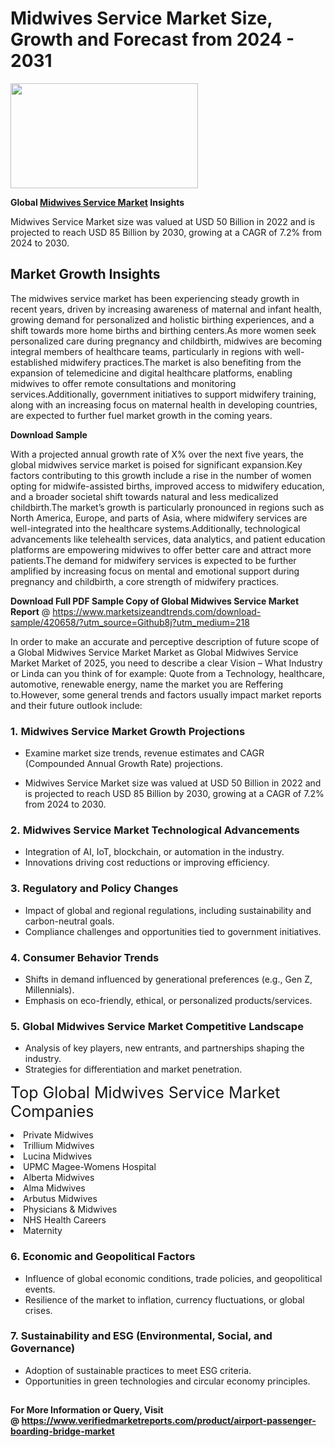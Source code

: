 <H1>Midwives Service Market Size, Growth and Forecast from 2024 - 2031</H1><img class="aligncenter size-medium wp-image-584254" src="https://thirdeyenews.in/wp-content/uploads/2024/09/Global-Market-Research-300x168.jpeg" alt="" width="300" height="168" /><p><strong>Global&nbsp;<a href="https://www.marketsizeandtrends.com/download-sample/420658/?utm_source=Github8j?utm_medium=218">Midwives Service Market</a> Insights</strong></p><p>Midwives Service Market size was valued at USD 50 Billion in 2022 and is projected to reach USD 85 Billion by 2030, growing at a CAGR of 7.2% from 2024 to 2030.</p><p><h2>Market Growth Insights</h2> <p>The midwives service market has been experiencing steady growth in recent years, driven by increasing awareness of maternal and infant health, growing demand for personalized and holistic birthing experiences, and a shift towards more home births and birthing centers.As more women seek personalized care during pregnancy and childbirth, midwives are becoming integral members of healthcare teams, particularly in regions with well-established midwifery practices.The market is also benefiting from the expansion of telemedicine and digital healthcare platforms, enabling midwives to offer remote consultations and monitoring services.Additionally, government initiatives to support midwifery training, along with an increasing focus on maternal health in developing countries, are expected to further fuel market growth in the coming years.</p> <p><strong>Download Sample</strong></p> <p>With a projected annual growth rate of X% over the next five years, the global midwives service market is poised for significant expansion.Key factors contributing to this growth include a rise in the number of women opting for midwife-assisted births, improved access to midwifery education, and a broader societal shift towards natural and less medicalized childbirth.The market’s growth is particularly pronounced in regions such as North America, Europe, and parts of Asia, where midwifery services are well-integrated into the healthcare systems.Additionally, technological advancements like telehealth services, data analytics, and patient education platforms are empowering midwives to offer better care and attract more patients.The demand for midwifery services is expected to be further amplified by increasing focus on mental and emotional support during pregnancy and childbirth, a core strength of midwifery practices.</p> <p><span class=""><strong>Download Full PDF Sample Copy of Global Midwives Service Market Report</strong> @ <a href="https://www.marketsizeandtrends.com/download-sample/420658/?utm_source=Github8j?utm_medium=218" target="_blank">https://www.marketsizeandtrends.com/download-sample/420658/?utm_source=Github8j?utm_medium=218</a></span></p><p>In order to make an accurate and perceptive description of future scope of a Global&nbsp;Midwives Service Market Market as Global&nbsp;Midwives Service Market Market of 2025, you need to describe a clear Vision &ndash; What Industry or Linda can you think of for example: Quote from a Technology, healthcare, automotive, renewable energy, name the market you are Reffering to.However, some general trends and factors usually impact market reports and their future outlook include:</p><h3>1.&nbsp;<strong>Midwives Service Market Growth Projections</strong></h3><ul><li>Examine market size trends, revenue estimates and CAGR (Compounded Annual Growth Rate) projections.</li><li><p>Midwives Service Market size was valued at USD 50 Billion in 2022 and is projected to reach USD 85 Billion by 2030, growing at a CAGR of 7.2% from 2024 to 2030.</p></li></ul><h3>2.&nbsp;<strong>Midwives Service Market Technological Advancements</strong></h3><ul><li>Integration of AI, IoT, blockchain, or automation in the industry.</li><li>Innovations driving cost reductions or improving efficiency.</li></ul><h3>3.&nbsp;<strong>Regulatory and Policy Changes</strong></h3><ul><li>Impact of global and regional regulations, including sustainability and carbon-neutral goals.</li><li>Compliance challenges and opportunities tied to government initiatives.</li></ul><h3>4.&nbsp;<strong>Consumer Behavior Trends</strong></h3><ul><li>Shifts in demand influenced by generational preferences (e.g., Gen Z, Millennials).</li><li>Emphasis on eco-friendly, ethical, or personalized products/services.</li></ul><h3>5.&nbsp;<strong>Global Midwives Service Market Competitive Landscape</strong></h3><ul><li>Analysis of key players, new entrants, and partnerships shaping the industry.</li><li>Strategies for differentiation and market penetration.</li></ul><p data-pm-slice="1 1 []"><span style="color: inherit; font-family: inherit; font-size: 25px;">Top Global Midwives Service Market Companies</span></p><div class="" data-test-id=""><p><li>Private Midwives</li><li> Trillium Midwives</li><li> Lucina Midwives</li><li> UPMC Magee-Womens Hospital</li><li> Alberta Midwives</li><li> Alma Midwives</li><li> Arbutus Midwives</li><li> Physicians & Midwives</li><li> NHS Health Careers</li><li> Maternity</li></p></div><h3>6.&nbsp;<strong>Economic and Geopolitical Factors</strong></h3><ul><li>Influence of global economic conditions, trade policies, and geopolitical events.</li><li>Resilience of the market to inflation, currency fluctuations, or global crises.</li></ul><h3>7.&nbsp;<strong>Sustainability and ESG (Environmental, Social, and Governance)</strong></h3><ul><li>Adoption of sustainable practices to meet ESG criteria.</li><li>Opportunities in green technologies and circular economy principles.</li></ul><h2><strong style="font-size: 14px;">For More Information or Query, Visit @&nbsp;</strong><a style="background-color: #ffffff; font-size: 14px;" href="https://www.marketsizeandtrends.com/report/midwives-service-market/" target="_blank">https://www.verifiedmarketreports.com/product/airport-passenger-boarding-bridge-market</a></h2>